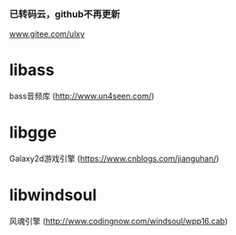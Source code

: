 ### 已转码云，github不再更新
www.gitee.com/ulxy
# libass
bass音频库 (http://www.un4seen.com/)
# libgge
Galaxy2d游戏引擎 (https://www.cnblogs.com/jianguhan/)
# libwindsoul
风魂引擎 (http://www.codingnow.com/windsoul/wpp16.cab)
